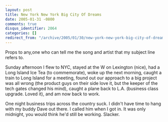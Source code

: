 ```yaml
---
layout: post
title: New York New York Big City Of Dreams
date: 2005-01-31 -0800
comments: true
disqus_identifier: 2064
categories: []
redirect_from: "/archive/2005/01/30/new-york-new-york-big-city-of-dreams.aspx/"
---
```


Props to any,one who can tell me the song and artist that my subject
line refers to.

Sunday afternoon I flew to NYC, stayed at the W on Lexington (nice), had
a Long Island Ice Tea (to commemorate), woke up the next morning, caught
a train to Long Island for a meeting, found out our approach to a big
project was all wrong (the product guys on their side love it, but the
keeper of the tech gates changed his mind), caught a plane back to L.A.
(business class upgrade. Loved it), and am now back to work.

One night business trips across the country suck. I didn't have time to
hang with my buddy Dave out there. I called him when I got in. It was
only midnight, you would think he'd still be working. Slacker.

